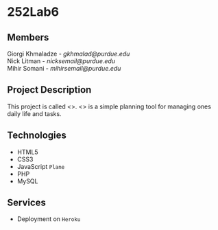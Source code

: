 # 252Lab6

## Members
Giorgi Khmaladze - _gkhmalad@purdue.edu_  
Nick Litman - _nicksemail@purdue.edu_  
Mihir Somani - _mihirsemail@purdue.edu_

## Project Description
This project is called <<NAME HERE>>. <<NAME HERE>> is a simple planning tool for managing ones daily life and tasks.

## Technologies
* HTML5
* CSS3
* JavaScript `Plane`
* PHP
* MySQL

## Services
* Deployment on `Heroku`


